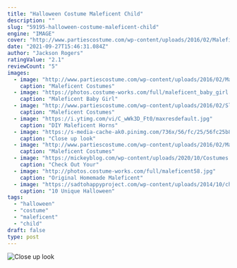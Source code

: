 ```yaml
---
title: "Halloween Costume Maleficent Child"
description: ""
slug: "59195-halloween-costume-maleficent-child"
engine: "IMAGE"
cover: "http://www.partiescostume.com/wp-content/uploads/2016/02/Maleficent-Child-Costume.jpg"
date: "2021-09-27T15:46:31.084Z"
author: "Jackson Rogers"
ratingValue: "2.1"
reviewCount: "5"
images:
  - image: "http://www.partiescostume.com/wp-content/uploads/2016/02/Maleficent-Child-Costume.jpg"
    caption: "Maleficent Costumes"
  - image: "https://photos.costume-works.com/full/maleficent_baby_girl.jpg"
    caption: "Maleficent Baby Girl"
  - image: "http://www.partiescostume.com/wp-content/uploads/2016/02/Sleeping-Beauty-Maleficent-Costume.jpg"
    caption: "Maleficent Costumes"
  - image: "https://i.ytimg.com/vi/C_wWk3D_Ft0/maxresdefault.jpg"
    caption: "DIY Maleficent Horns"
  - image: "https://s-media-cache-ak0.pinimg.com/736x/56/fc/25/56fc25b8fed875706ae736dfa0a31229.jpg"
    caption: "Close up look"
  - image: "http://www.partiescostume.com/wp-content/uploads/2016/02/Maleficent-Halloween-Costume.jpg"
    caption: "Maleficent Costumes"
  - image: "https://mickeyblog.com/wp-content/uploads/2020/10/Costumes.jpg"
    caption: "Check Out Your"
  - image: "http://photos.costume-works.com/full/maleficent58.jpg"
    caption: "Original Homemade Maleficent"
  - image: "https://sadtohappyproject.com/wp-content/uploads/2014/10/children-halloween-costumes26.jpg"
    caption: "10 Unique Halloween"
tags:
  - "halloween"
  - "costume"
  - "maleficent"
  - "child"
draft: false
type: post
---
```



![Close up look](https://s-media-cache-ak0.pinimg.com/736x/56/fc/25/56fc25b8fed875706ae736dfa0a31229.jpg "Close up look")


<!--inArticleAds-->

<!--galleryOne-->


<!--inArticleAds-->

<!--galleryTwo-->


<!--galleryThree-->

